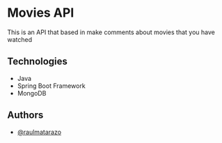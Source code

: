 
# Movies API

This is an API that based in make comments about movies that you have watched

## Technologies

- Java
- Spring Boot Framework
- MongoDB


## Authors

- [@raulmatarazo](https://www.linkedin.com/in/raulmatarazo/)
